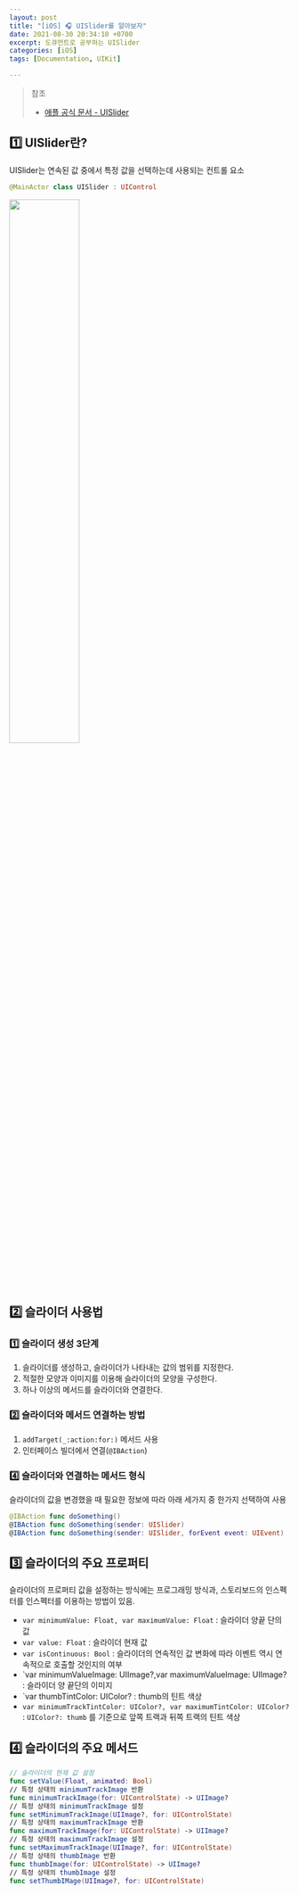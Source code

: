```yaml
---
layout: post
title: "[iOS] 🎧 UISlider를 알아보자"
date: 2021-08-30 20:34:10 +0700
excerpt: 도큐먼트로 공부하는 UISlider
categories: [iOS]
tags: [Documentation, UIKit]

---
```


> 참조
>
> - [애플 공식 문서 - UISlider](https://developer.apple.com/documentation/uikit/uislider)

## 1️⃣ UISlider란?

UISlider는 연속된 값 중에서 특정 값을 선택하는데 사용되는 컨트롤 요소

``` swift
@MainActor class UISlider : UIControl
```

<img src="https://cphinf.pstatic.net/mooc/20171230_105/1514639121641ImAX6_PNG/61_3.png" width="50%">



## 2️⃣ 슬라이더 사용법

### 1️⃣ 슬라이더 생성 3단계

1. 슬라이더를 생성하고, 슬라이더가 나타내는 값의 범위를 지정한다.
2. 적절한 모양과 이미지를 이용해 슬라이더의 모양을 구성한다.
3. 하나 이상의 메서드를 슬라이더와 연결한다.

### 2️⃣ 슬라이더와 메서드 연결하는 방법

1. `addTarget(_:action:for:)` 메서드 사용
2. 인터페이스 빌더에서 연결(`@IBAction`)

### 4️⃣ 슬라이더와 연결하는 메서드 형식

슬라이더의 값을 변경했을 때 필요한 정보에 따라 아래 세가지 중 한가지 선택하여 사용

``` swift
@IBAction func doSomething()
@IBAction func doSomething(sender: UISlider)
@IBAction func doSomething(sender: UISlider, forEvent event: UIEvent)
```



## 3️⃣ 슬라이더의 주요 프로퍼티

슬라이더의 프로퍼티 값을 설정하는 방식에는 프로그래밍 방식과, 스토리보드의 인스펙터를 인스펙터를 이용하는 방법이 있음.

- `var minimumValue: Float, var maximumValue: Float` : 슬라이더 양끝 단의 값
- `var value: Float` : 슬라이더 현재 값
- `var isContinuous: Bool` : 슬라이더의 연속적인 값 변화에 따라 이벤트 역시 연속적으로 호출할 것인지의 여부
- `var minimumValueImage: UIImage?,var maximumValueImage: UIImage? : 슬라이더 양 끝단의 이미지
- `var thumbTintColor: UIColor? : thumb의 틴트 색상
- `var minimumTrackTintColor: UIColor?, var maximumTintColor: UIColor?` : `UIColor?: thumb` 를 기준으로 앞쪽 트랙과 뒤쪽 트랙의 틴트 색상



## 4️⃣ 슬라이더의 주요 메서드

``` swift
// 슬라이더의 현재 값 설정
func setValue(Float, animated: Bool)
// 특정 상태의 minimumTrackImage 반환
func minimumTrackImage(for: UIControlState) -> UIImage?
// 특정 상태의 minimumTrackImage 설정
func setMinimumTrackImage(UIImage?, for: UIControlState)
// 특정 상태의 maximumTrackImage 반환
func maximumTrackImage(for: UIControlState) -> UIImage?
// 특정 상태의 maximumTrackImage 설정
func setMaximumTrackImage(UIImage?, for: UIControlState)
// 특정 상태의 thumbImage 반환
func thumbImage(for: UIControlState) -> UIImage?
// 특정 상태의 thumbImage 설정
func setThumbIMage(UIImage?, for: UIControlState)
```

